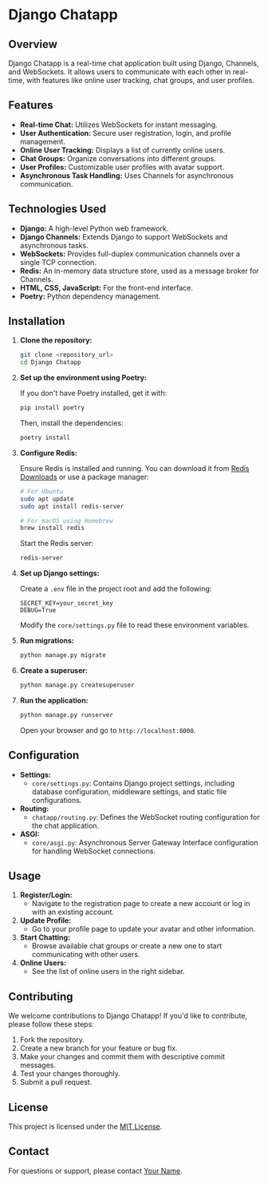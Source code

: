# Django Chatapp

## Overview

Django Chatapp is a real-time chat application built using Django, Channels, and WebSockets. It allows users to communicate with each other in real-time, with features like online user tracking, chat groups, and user profiles.

## Features

-   **Real-time Chat:** Utilizes WebSockets for instant messaging.
-   **User Authentication:** Secure user registration, login, and profile management.
-   **Online User Tracking:** Displays a list of currently online users.
-   **Chat Groups:** Organize conversations into different groups.
-   **User Profiles:** Customizable user profiles with avatar support.
-   **Asynchronous Task Handling:** Uses Channels for asynchronous communication.

## Technologies Used

-   **Django:** A high-level Python web framework.
-   **Django Channels:** Extends Django to support WebSockets and asynchronous tasks.
-   **WebSockets:** Provides full-duplex communication channels over a single TCP connection.
-   **Redis:** An in-memory data structure store, used as a message broker for Channels.
-   **HTML, CSS, JavaScript:** For the front-end interface.
-   **Poetry:** Python dependency management.

## Installation

1.  **Clone the repository:**

    ```bash
    git clone <repository_url>
    cd Django Chatapp
    ```

2.  **Set up the environment using Poetry:**

    If you don't have Poetry installed, get it with:

    ```bash
    pip install poetry
    ```

    Then, install the dependencies:

    ```bash
    poetry install
    ```

3.  **Configure Redis:**

    Ensure Redis is installed and running. You can download it from [Redis Downloads](https://redis.io/download/) or use a package manager:

    ```bash
    # For Ubuntu
    sudo apt update
    sudo apt install redis-server

    # For macOS using Homebrew
    brew install redis
    ```

    Start the Redis server:

    ```bash
    redis-server
    ```

4.  **Set up Django settings:**

    Create a `.env` file in the project root and add the following:

    ```
    SECRET_KEY=your_secret_key
    DEBUG=True
    ```

    Modify the `core/settings.py` file to read these environment variables.

5.  **Run migrations:**

    ```bash
    python manage.py migrate
    ```

6.  **Create a superuser:**

    ```bash
    python manage.py createsuperuser
    ```

7.  **Run the application:**

    ```bash
    python manage.py runserver
    ```

    Open your browser and go to `http://localhost:8000`.

## Configuration

-   **Settings:**
    -   `core/settings.py`: Contains Django project settings, including database configuration, middleware settings, and static file configurations.
-   **Routing:**
    -   `chatapp/routing.py`: Defines the WebSocket routing configuration for the chat application.
-   **ASGI:**
    -   `core/asgi.py`: Asynchronous Server Gateway Interface configuration for handling WebSocket connections.

## Usage

1.  **Register/Login:**
    -   Navigate to the registration page to create a new account or log in with an existing account.
2.  **Update Profile:**
    -   Go to your profile page to update your avatar and other information.
3.  **Start Chatting:**
    -   Browse available chat groups or create a new one to start communicating with other users.
4.  **Online Users:**
    -   See the list of online users in the right sidebar.

## Contributing

We welcome contributions to Django Chatapp! If you'd like to contribute, please follow these steps:

1.  Fork the repository.
2.  Create a new branch for your feature or bug fix.
3.  Make your changes and commit them with descriptive commit messages.
4.  Test your changes thoroughly.
5.  Submit a pull request.

## License

This project is licensed under the [MIT License](LICENSE).

## Contact

For questions or support, please contact [Your Name](your.email@example.com).
